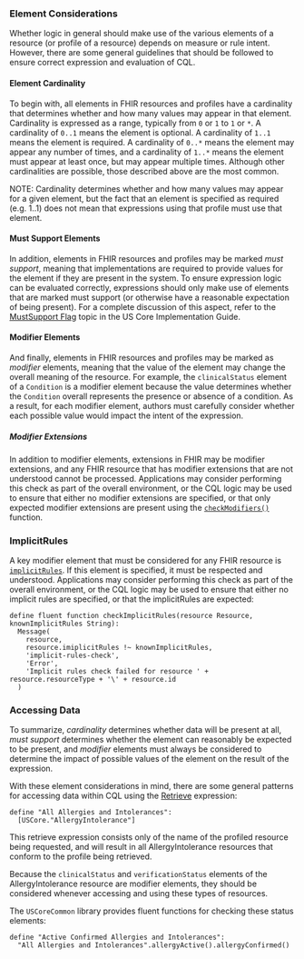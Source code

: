 ### Element Considerations

Whether logic in general should make use of the various elements of a resource (or profile of a resource) depends on measure or rule intent. However, there are some general guidelines that should be followed to ensure correct expression and evaluation of CQL.

#### Element Cardinality

To begin with, all elements in FHIR resources and profiles have a cardinality that determines whether and how many values may appear in that element. Cardinality is expressed as a range, typically from `0` or `1` to `1` or `*`. A cardinality of `0..1` means the element is optional. A cardinality of `1..1` means the element is required. A cardinality of `0..*` means the element may appear any number of times, and a cardinality of `1..*` means the element must appear at least once, but may appear multiple times. Although other cardinalities are possible, those described above are the most common.

NOTE: Cardinality determines whether and how many values may appear for a given element, but the fact that an element is specified as required (e.g. 1..1) does not mean that expressions using that profile must use that element.

#### Must Support Elements

In addition, elements in FHIR resources and profiles may be marked _must support_, meaning that implementations are required to provide values for the element if they are present in the system. To ensure expression logic can be evaluated correctly, expressions should only make use of elements that are marked must support (or otherwise have a reasonable expectation of being present). For a complete discussion of this aspect, refer to the [MustSupport Flag](https://hl7.org/fhir/us/core/must-support.html) topic in the US Core Implementation Guide.

#### Modifier Elements

And finally, elements in FHIR resources and profiles may be marked as _modifier_ elements, meaning that the value of the element may change the overall meaning of the resource. For example, the `clinicalStatus` element of a `Condition` is a modifier element because the value determines whether the `Condition` overall represents the presence or absence of a condition. As a result, for each modifier element, authors must carefully consider whether each possible value would impact the intent of the expression.

##### Modifier Extensions

In addition to modifier elements, extensions in FHIR may be modifier extensions, and any FHIR resource that has modifier extensions that are not understood cannot be processed. Applications may consider performing this check as part of the overall environment, or the CQL logic may be used to ensure that either no modifier extensions are specified, or that only expected modifier extensions are present using the [`checkModifiers()`](https://hl7.org/fhir/fhirpath.html#functions) function.

### ImplicitRules

A key modifier element that must be considered for any FHIR resource is [`implicitRules`](https://hl7.org/fhir/R4/resource-definitions.html#Resource.implicitRules). If this element is specified, it must be respected and understood. Applications may consider performing this check as part of the overall environment, or the CQL logic may be used to ensure that either no implicit rules are specified, or that the implicitRules are expected:

```cql
define fluent function checkImplicitRules(resource Resource, knownImplicitRules String):
  Message(
    resource, 
    resource.imiplicitRules !~ knownImplicitRules, 
    'implicit-rules-check', 
    'Error', 
    'Implicit rules check failed for resource ' + resource.resourceType + '\' + resource.id
  )
```
### Accessing Data

To summarize, _cardinality_ determines whether data will be present at all, _must support_ determines whether the element can reasonably be expected to be present, and _modifier_ elements must always be considered to determine the impact of possible values of the element on the result of the expression.

With these element considerations in mind, there are some general patterns for accessing data within CQL using the [Retrieve](https://cql.hl7.org/02-authorsguide.html#retrieve) expression:

```cql
define "All Allergies and Intolerances":
  [USCore."AllergyIntolerance"]
```

This retrieve expression consists only of the name of the profiled resource being requested, and will result in all AllergyIntolerance resources that conform to the profile being retrieved.

Because the `clinicalStatus` and `verificationStatus` elements of the AllergyIntolerance resource are modifier elements, they should be considered whenever accessing and using these types of resources.

The `USCoreCommon` library provides fluent functions for checking these status elements:

```cql
define "Active Confirmed Allergies and Intolerances":
  "All Allergies and Intolerances".allergyActive().allergyConfirmed()
```

